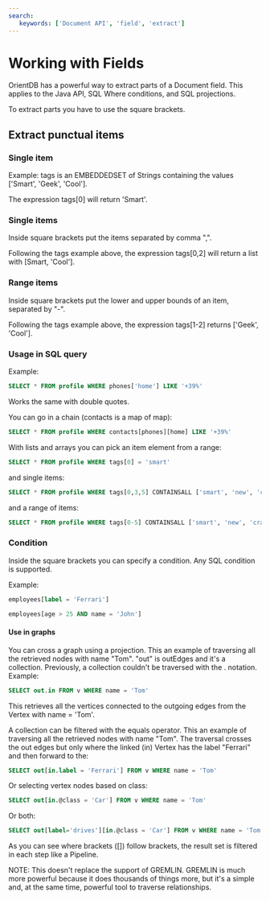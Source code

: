 ```yaml
---
search:
   keywords: ['Document API', 'field', 'extract']
---
```


# Working with Fields

OrientDB has a powerful way to extract parts of a Document field. This applies to the Java API, SQL Where conditions, and SQL projections.

To extract parts you have to use the square brackets.

## Extract punctual items

### Single item

Example: tags is an EMBEDDEDSET of Strings containing the values ['Smart', 'Geek', 'Cool'].

The expression tags[0] will return 'Smart'.

### Single items

Inside square brackets put the items separated by comma ",".

Following the tags example above, the expression tags[0,2] will return a list with [Smart, 'Cool'].

### Range items

Inside square brackets put the lower and upper bounds of an item, separated by "-".

Following the tags example above, the expression tags[1-2] returns ['Geek', 'Cool'].

### Usage in SQL query

Example:
```sql
SELECT * FROM profile WHERE phones['home'] LIKE '+39%'
```
Works the same with double quotes.

You can go in a chain (contacts is a map of map):
```sql
SELECT * FROM profile WHERE contacts[phones][home] LIKE '+39%'
```
With lists and arrays you can pick an item element from a range:
```sql
SELECT * FROM profile WHERE tags[0] = 'smart'
```
and single items:
```sql
SELECT * FROM profile WHERE tags[0,3,5] CONTAINSALL ['smart', 'new', 'crazy']
```
and a range of items:
```sql
SELECT * FROM profile WHERE tags[0-5] CONTAINSALL ['smart', 'new', 'crazy']
```

### Condition

Inside the square brackets you can specify a condition. Any SQL condition is supported.

Example:
```sql
employees[label = 'Ferrari']

employees[age > 25 AND name = 'John']
```

#### Use in graphs

You can cross a graph using a projection. This an example of traversing all the retrieved nodes with name "Tom". "out" is outEdges and it's a collection. Previously, a collection couldn't be traversed with the . notation. Example:
```sql
SELECT out.in FROM v WHERE name = 'Tom'
```
This retrieves all the vertices connected to the outgoing edges from the Vertex with name = 'Tom'.

A collection can be filtered with the equals operator. This an example of traversing all the retrieved nodes with name "Tom". The traversal crosses the out edges but only where the linked (in) Vertex has the label "Ferrari" and then forward to the:
```sql
SELECT out[in.label = 'Ferrari'] FROM v WHERE name = 'Tom'
```
Or selecting vertex nodes based on class:
```sql
SELECT out[in.@class = 'Car'] FROM v WHERE name = 'Tom'
```
Or both:
```sql
SELECT out[label='drives'][in.@class = 'Car'] FROM v WHERE name = 'Tom'
```
As you can see where brackets ([]) follow brackets, the result set is filtered in each step like a Pipeline.

NOTE: This doesn't replace the support of GREMLIN. GREMLIN is much more powerful because it does thousands of things more, but it's a simple and, at the same time, powerful tool to traverse relationships.


